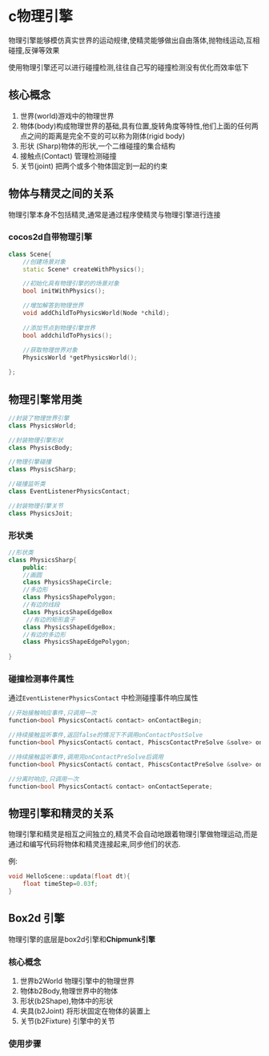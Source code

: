 # c物理引擎

物理引擎能够模仿真实世界的运动规律,使精灵能够做出自由落体,抛物线运动,互相碰撞,反弹等效果

使用物理引擎还可以进行碰撞检测,往往自己写的碰撞检测没有优化而效率低下

## 核心概念

1. 世界(world)游戏中的物理世界
2. 物体(body)构成物理世界的基础,具有位置,旋转角度等特性,他们上面的任何两点之间的距离是完全不变的可以称为刚体(rigid body)
3. 形状 (Sharp)物体的形状,一个二维碰撞的集合结构
4. 接触点(Contact) 管理检测碰撞
5. 关节(joint) 把两个或多个物体固定到一起的约束

## 物体与精灵之间的关系

物理引擎本身不包括精灵,通常是通过程序使精灵与物理引擎进行连接



### cocos2d自带物理引擎

```c++
class Scene{
    //创建场景对象
    static Scene* createWithPhysics();

    //初始化具有物理引擎的的场景对象
    bool initWithPhysics();

    //增加解答到物理世界
    void addChildToPhysicsWorld(Node *child);
    
    //添加节点到物理引擎世界
    bool addchildToPhysics();
    
    //获取物理世界对象
    PhysicsWorld *getPhysicsWorld();

};
```

## 物理引擎常用类

```cpp
//封装了物理世界引擎
class PhysicsWorld;

//封装物理引擎形状
class PhysiscBody;

//物理引擎碰撞
class PhysiscSharp;

//碰撞监听类
class EventListenerPhysicsContact;

//封装物理引擎关节
class PhysicsJoit;
```

### 形状类

```c++
//形状类
class PhysicsSharp{
    public:
    //画圆
    class PhysicsShapeCircle;	
    //多边形
    class PhysicsShapePolygon;
    //有边的线段
    class PhysicsShapeEdgeBox
     //有边的矩形盒子
    class PhysicsShapeEdgeBox;
    //有边的多边形
    class PhysicsShapeEdgePolygon;
 	   
}
```

### 碰撞检测事件属性

通过`EventListenerPhysicsContact` 中检测碰撞事件响应属性



```cpp
//开始接触响应事件,只调用一次
function<bool PhysicsContact& contact> onContactBegin;

//持续接触监听事件,返回false的情况下不调用onContactPostSolve
function<bool PhysicsContact& contact, PhiscsContactPreSolve &solve> onContactPreSolve;

//持续接触监听事件,调用完onContactPreSolve后调用
function<bool PhysicsContact& contact, PhiscsContactPreSolve &solve> onContactPostSolve;

//分离时响应,只调用一次
function<bool PhysicsContact& contact> onContactSeperate;
```

## 物理引擎和精灵的关系

物理引擎和精灵是相互之间独立的,精灵不会自动地跟着物理引擎做物理运动,而是通过和编写代码将物体和精灵连接起来,同步他们的状态.

例:

```cpp
void HelloScene::updata(float dt){
    float timeStep=0.03f;
}
```









## Box2d 引擎

物理引擎的底层是box2d引擎和**Chipmunk引擎**



### 核心概念

1. 世界b2World  物理引擎中的物理世界
2. 物体b2Body,物理世界中的物体
3. 形状(b2Shape),物体中的形状
4. 夹具(b2Joint) 将形状固定在物体的装置上
5. 关节(b2Fixture) 引擎中的关节

### 使用步骤





